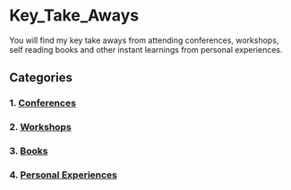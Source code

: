 # Key_Take_Aways
You will find my key take aways from attending conferences, workshops, self reading books and other instant learnings from personal experiences.

## Categories

### 1. [Conferences](conferences/conferences.md)

### 2. [Workshops](workshops/workshops.md)

### 3. [Books](books/books.md)

### 4. [Personal Experiences](personal/personal.md)
